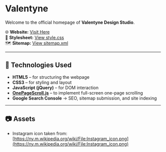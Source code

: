 # Valentyne

Welcome to the official homepage of **Valentyne Design Studio**.

🌐 **Website:** [Visit Here](https://fengchunfan.github.io/Valentyne)  
🎨 **Stylesheet:** [View style.css](https://fengchunfan.github.io/Valentyne/style.css)  
🗺️ **Sitemap:** [View sitemap.xml](https://fengchunfan.github.io/Valentyne/sitemap.xml)

---

## 🚀 Technologies Used

- **HTML5** – for structuring the webpage
- **CSS3** – for styling and layout
- **JavaScript (jQuery)** – for DOM interaction
- **[OnePageScroll.js](https://github.com/peachananr/onepage-scroll)** – to implement full-screen one-page scrolling
- **Google Search Console** → SEO, sitemap submission, and site indexing

---

## 📷 Assets
- Instagram icon taken from: [https://ny.m.wikipedia.org/wiki/File:Instagram_icon.png](https://ny.m.wikipedia.org/wiki/File:Instagram_icon.png)
